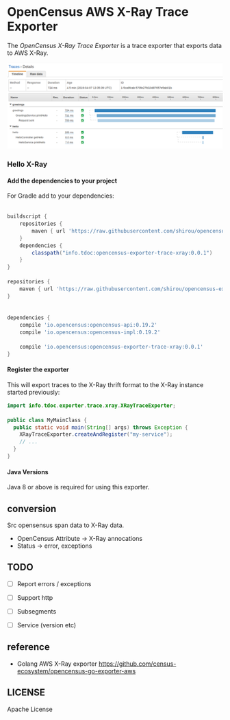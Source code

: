 # OpenCensus AWS X-Ray Trace Exporter

The *OpenCensus X-Ray Trace Exporter* is a trace exporter that exports data to AWS X-Ray.


![Screenshot](x-ray-screenshot.png?raw=true "Screenshot")


### Hello X-Ray

#### Add the dependencies to your project

For Gradle add to your dependencies:
```groovy

buildscript {
    repositories {
        maven { url 'https://raw.githubusercontent.com/shirou/opencensus-exporter-trace-xray/master/public' }
    }
    dependencies {
        classpath("info.tdoc:opencensus-exporter-trace-xray:0.0.1")
    }
}

repositories {
    maven { url 'https://raw.githubusercontent.com/shirou/opencensus-exporter-trace-xray/master/public' }
}


dependencies {
    compile 'io.opencensus:opencensus-api:0.19.2'
    compile 'io.opencensus:opencensus-impl:0.19.2'

    compile 'io.opencensus:opencensus-exporter-trace-xray:0.0.1'
}
```

#### Register the exporter

This will export traces to the X-Ray thrift format to the X-Ray instance started previously:

```java
import info.tdoc.exporter.trace.xray.XRayTraceExporter;

public class MyMainClass {
  public static void main(String[] args) throws Exception {
    XRayTraceExporter.createAndRegister("my-service");
    // ...
  }
}
```

#### Java Versions

Java 8 or above is required for using this exporter.

## conversion

Src opensensus span data to X-Ray data.

- OpenCensus Attribute -> X-Ray annocations
- Status -> error, exceptions

## TODO

- [ ] Report errors / exceptions
- [ ] Support http
- [ ] Subsegments
- [ ] Service (version etc)


## reference

- Golang AWS X-Ray exporter https://github.com/census-ecosystem/opencensus-go-exporter-aws

## LICENSE

Apache License
